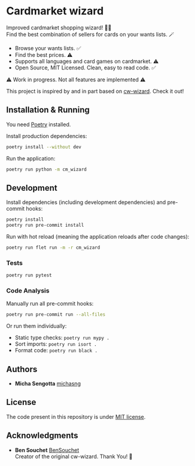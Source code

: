 # Cardmarket wizard

Improved cardmarket shopping wizard! 🧙‍♂️  
Find the best combination of sellers for cards on your wants lists. 🪄

- Browse your wants lists. ✅
- Find the best prices. ⚠️
- Supports all languages and card games on cardmarket. ⚠️
- Open Source, MIT Licensed. Clean, easy to read code. ✅

⚠️ Work in progress. Not all features are implemented ⚠️

This project is inspired by and in part based on [cw-wizard](https://github.com/BenSouchet/cw-wizard). Check it out!

## Installation & Running

You need [Poetry](https://python-poetry.org/docs/) installed.

Install production dependencies:

```bash
poetry install --without dev
```

Run the application:

```bash
poetry run python -m cm_wizard
```

## Development

Install dependencies (including development dependencies) and pre-commit hooks:

```bash
poetry install
poetry run pre-commit install
```

Run with hot reload (meaning the application reloads after code changes):

```bash
poetry run flet run -m -r cm_wizard
```

### Tests

```bash
poetry run pytest
```

### Code Analysis

Manually run all pre-commit hooks:

```bash
poetry run pre-commit run --all-files
```

Or run them individually:

- Static type checks: `poetry run mypy .`
- Sort imports: `poetry run isort .`
- Format code: `poetry run black .`

## Authors

- **Micha Sengotta**
  [michasng](https://github.com/michasng)

## License

The code present in this repository is under [MIT license](https://github.com/michasng/cm-wizard/blob/main/LICENSE).

## Acknowledgments

- **Ben Souchet**
  [BenSouchet](https://github.com/BenSouchet)  
  Creator of the original cw-wizard. Thank You! 💫
